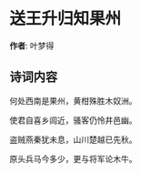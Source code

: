 # 送王升归知果州

**作者**: 叶梦得

## 诗词内容

何处西南是果州，黄柑殊胜木奴洲。

使君自喜乡闾近，骚客仍怜井邑幽。

盗贼燕秦犹未息，山川楚越已先秋。

原头兵马今多少，更与将军论木牛。

